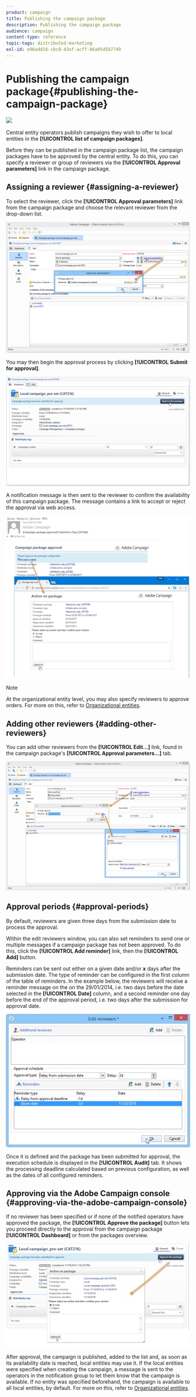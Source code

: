 ```yaml
---
product: campaign
title: Publishing the campaign package
description: Publishing the campaign package
audience: campaign
content-type: reference
topic-tags: distributed-marketing
exl-id: e96add16-cbc8-43af-acff-06a95d5b7749
---
```

# Publishing the campaign package{#publishing-the-campaign-package}

![](assets/do-not-localize/v7-only.svg)

Central entity operators publish campaigns they wish to offer to local entities in the **[!UICONTROL list of campaign packages]**.

Before they can be published in the campaign package list, the campaign packages have to be approved by the central entity. To do this, you can specify a reviewer or group of reviewers via the **[!UICONTROL Approval parameters]** link in the campaign package.

## Assigning a reviewer {#assigning-a-reviewer}

To select the reviewer, click the **[!UICONTROL Approval parameters]** link from the campaign package and choose the relevant reviewer from the drop-down list.

![](assets/s_advuser_mkg_dist_define_valid.png)

You may then begin the approval process by clicking **[!UICONTROL Submit for approval]**. 

![](assets/s_advuser_mkg_dist_valid_process.png)

A notification message is then sent to the reviewer to confirm the availability of this campaign package. The message contains a link to accept or reject the approval via web access.

![](assets/s_advuser_mkg_dist_valid_process1.png)

>[!NOTE]
>
>At the organizational entity level, you may also specify reviewers to approve orders. For more on this, refer to [Organizational entities](about-distributed-marketing.md#organizational-entities).

## Adding other reviewers {#adding-other-reviewers}

You can add other reviewers from the **[!UICONTROL Edit...]** link, found in the campaign package's **[!UICONTROL Approval parameters...]** tab. 

![](assets/s_advuser_mkg_dist_select_op_valid.png)

## Approval periods {#approval-periods}

By default, reviewers are given three days from the submission date to process the approval.

Within the edit reviewers window, you can also set reminders to send one or multiple messages if a campaign package has not been approved. To do this, click the **[!UICONTROL Add reminder]** link, then the **[!UICONTROL Add]** button.

Reminders can be sent out either on a given date and/or **x** days after the submission date. The type of reminder can be configured in the first column of the table of reminders. In the example below, the reviewers will receive a reminder message on the on the 29/01/2014, i.e. two days before the date selected in the **[!UICONTROL Date]** column, and a second reminder one day before the end of the approval period, i.e. two days after the submission for approval date.

![](assets/s_advuser_mkg_dist_reminder_planning.png)

Once it is defined and the package has been submitted for approval, the execution schedule is displayed in the **[!UICONTROL Audit]** tab. It shows the processing deadline calculated based on previous configuration, as well as the dates of all configured reminders.

## Approving via the Adobe Campaign console {#approving-via-the-adobe-campaign-console}

If no reviewer has been specified or if none of the notified operators have approved the package, the **[!UICONTROL Approve the package]** button lets you proceed directly to the approval from the campaign package **[!UICONTROL Dashboard]** or from the packages overview.

![](assets/s_advuser_mkg_dist_valid_button.png)

After approval, the campaign is published, added to the list and, as soon as its availability date is reached, local entities may use it. If the local entities were specified when creating the campaign, a message is sent to the operators in the notification group to let them know that the campaign is available. If no entity was specified beforehand, the campaign is available to all local entities, by default. For more on this, refer to [Organizational entities](about-distributed-marketing.md#organizational-entities).
